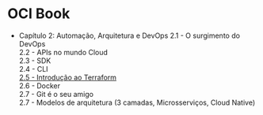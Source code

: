 # OCI Book

- Capítulo 2: Automação, Arquitetura e DevOps
    2.1 - O surgimento do DevOps <br>
    2.2 - APIs no mundo Cloud <br>
    2.3 - SDK <br>
    2.4 - CLI <br>
    [2.5 - Introdução ao Terraform](https://github.com/daniel-armbrust/oci-book/blob/main/chapter-2/2-5_Terraform.md) <br>
    2.6 - Docker <br>
    2.7 - Git é o seu amigo <br>
    2.7 - Modelos de arquitetura (3 camadas, Microsserviços, Cloud Native) <br>